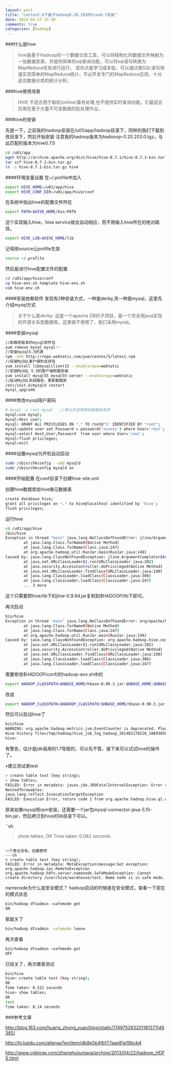 ```yaml
---
layout: post
title: "centos5.8下基于hadoop0.20.203的hive0.7安装"
date: 2014-02-17 15:38
comments: true
categories: [hadoop] 
---
```



###什么是hive

> hive是基于Hadoop的一个数据仓库工具，可以将结构化的数据文件映射为一张数据库表，并提供简单的sql查询功能，可以将sql语句转换为MapReduce任务进行运行。 其优点是学习成本低，可以通过类SQL语句快速实现简单的MapReduce统计，不必开发专门的MapReduce应用，十分适合数据仓库的统计分析。

###hive使用场景
> HIVE 不适合用于联机(online)事务处理,也不提供实时查询功能。它最适合应用在基于大量不可变数据的批处理作业。

<!-- more -->

###hive的安装

先提一下，之前我的hadoop安装在/u01/app/hadoop目录下，同样的我们下载到改目录下，然后开始安装
注意我的hadoop版本为hadooop-0.20.203.0.tgz，与此匹配的版本为hive0.7.0
```sh
cd /u01/app
wget http://archive.apache.org/dist/hive/hive-0.7.1/hive-0.7.1-bin.tar.gz
tar xzf hive-0.7.1-bin.tar.gz
ln -s hive-0.7.1-bin.tar.gz hive
```

####环境变量设置
在~/.profile中加入
```sh
export HIVE_HOME=/u01/app/hive
export HIVE_CONF_DIR=/u01/app/hive/conf
```

在系统中指出hive的配置文件所在
```sh
export PATH=$HIVE_HOME/bin:PATH
```
这个实现输入hive，hive service就会自动相应，而不用输入hive所在的绝对路径。
```sh
export HIVE_LIB=$HIVE_HOME/lib
```

记得用source让profile生效
```sh
source ~/.profile
```

然后是进行hive配置文件的配置
```sh
cd /u01/app/hive/conf
cp hive-env.sh.template hive-env.sh
vim hive-env.sh
```


####安装依赖软件
发现有2种安装方式，一种是derby,另一种是mysql，这里先介绍mysql方式

> 关于什么是derby: 这是一个apache DB的子项目，是一个完全用java实现的开源关系型数据库。这里就不使用了，我们采用mysql。


####安装mysql
```sh
//卸载老版本的mysql软件包
yum remove mysql mysql-*
//安装mysql5.5的源
rpm -Uvh http://repo.webtatic.com/yum/centos/5/latest.rpm
//安装MySQL客户端的支持包
yum install libmysqlclient15 --enablerepo=webtatic
//安装MySQL 5.5的客户端和服务端
yum install mysql55 mysql55-server --enablerepo=webtatic
//启动MySQL系统服务，更新数据库
/etc/init.d/mysqld restart
mysql_upgrade
```

####修改mysql用户密码
```sh
# mysql -u root mysql   //默认的没有密码直接进去的
mysql>use mysql;
mysql>desc user;
mysql> GRANT ALL PRIVILEGES ON *.* TO root@"%" IDENTIFIED BY "root";　　//为root添加远程连接的能力。
mysql>update user set Password = password('xxxxxx') where User='root';
mysql>select Host,User,Password  from user where User='root';
mysql>flush privileges;
mysql>exit
```
####设置mysql为开机自动启动
```sh
sudo /sbin/chkconfig --add mysqld
sudo /sbin/chkconfig mysqld on
```

####开始配置
在conf目录下创建hive-site.xml

创建hive数据库给hive做元数据表
```sh
create database hive;
grant all privileges on *.* to hive@localhost identified by 'hive';
flush privileges;
```

运行hive
```sh
cd /u01/app/hive
/bin/hive
Exception in thread "main" java.lang.NoClassDefFoundError: jline/ArgumentCompletor$ArgumentDelimiter
        at java.lang.Class.forName0(Native Method)
        at java.lang.Class.forName(Class.java:247)
        at org.apache.hadoop.util.RunJar.main(RunJar.java:149)
Caused by: java.lang.ClassNotFoundException: jline.ArgumentCompletor$ArgumentDelimiter
        at java.net.URLClassLoader$1.run(URLClassLoader.java:202)
        at java.security.AccessController.doPrivileged(Native Method)
        at java.net.URLClassLoader.findClass(URLClassLoader.java:190)
        at java.lang.ClassLoader.loadClass(ClassLoader.java:306)
        at java.lang.ClassLoader.loadClass(ClassLoader.java:247)
        ... 3 more
```
这个只需要把hive/lib下的jline-0.9.94.jar复制到$HADOOP/lib下即可。

再次启动
```sh
bin/hive
Exception in thread "main" java.lang.NoClassDefFoundError: org/apache/hadoop/hive/conf/HiveConf
        at java.lang.Class.forName0(Native Method)
        at java.lang.Class.forName(Class.java:247)
        at org.apache.hadoop.util.RunJar.main(RunJar.java:149)
Caused by: java.lang.ClassNotFoundException: org.apache.hadoop.hive.conf.HiveConf
        at java.net.URLClassLoader$1.run(URLClassLoader.java:202)
        at java.security.AccessController.doPrivileged(Native Method)
        at java.net.URLClassLoader.findClass(URLClassLoader.java:190)
        at java.lang.ClassLoader.loadClass(ClassLoader.java:306)
        at java.lang.ClassLoader.loadClass(ClassLoader.java:247)
```

需要修改$HADOOP/conf/的hadoop-env.sh中的
```sh
export HADOOP_CLASSPATH=$HBASE_HOME/hbase-0.90.3.jar:$HBASE_HOME:$HBASE_HOME/lib/zookeeper-3.2.2.jar:$HBASE_HOME/conf
```

改成

```sh
export HADOOP_CLASSPATH=$HADOOP_CLASSPATH:$HBASE_HOME/hbase-0.90.3.jar:$HBASE_HOME:$HBASE_HOME/lib/zookeeper-3.2.2.jar:$HBASE_HOME/conf
```

然后可以启动hive了
```sh
bin/hive
WARNING: org.apache.hadoop.metrics.jvm.EventCounter is deprecated. Please use org.apache.hadoop.log.metrics.EventCounter in all the log4j.properties files.
Hive history file=/tmp/hadoop/hive_job_log_hadoop_201402170220_1889385824.txt
hive>
```
有警告，估计是jdk我用的1.7导致的，可以先不管，接下来可以试试hive的操作了。

•建立测试表test
```sh
> create table test (key string);
> show tables;
FAILED: Error in metadata: javax.jdo.JDOFatalInternalException: Error creating transactional connection factory
NestedThrowables:
java.lang.reflect.InvocationTargetException
FAILED: Execution Error, return code 1 from org.apache.hadoop.hive.ql.exec.DDLTask
```

原来如果mysql用rpm安装，还需要一个jar包mysql-connector-java-5.15-bin.jar，然后拷贝到hive的lib目录下可以。

``sh
> show tables;
OK
Time taken: 0.082 seconds
```

一个表也没有，创建表吧
···sh
> create table test (key string);
FAILED: Error in metadata: MetaException(message:Got exception: org.apache.hadoop.ipc.RemoteException org.apache.hadoop.hdfs.server.namenode.SafeModeException: Cannot create directory /user/hive/warehouse/test. Name node is in safe mode.
```

namenode为什么是安全模式？
hadoop启动的时候是在安全模式，查看一下现在的模式状态
```sh
bin/hadoop dfsadmin –safemode get
ON
```

那就关了
```sh
bin/hadoop dfsadmin -safemode leave
```

再次查看
```sh
bin/hadoop dfsadmin –safemode get
OFF
```

已经关了，再次建表测试
```sh
bin/hive
hive> create table test (key string);
OK
Time taken: 0.521 seconds
hive> show tables;
OK
test
Time taken: 0.14 seconds
```


###参考文章

http://blog.163.com/huang_zhong_yuan/blog/static/174975283201181371146365/

http://hi.baidu.com/allense7en/item/db8e5b4fb177aae81e19bcb4

http://www.cnblogs.com/zhanghuijunjava/archive/2013/04/22/hadoop_HDFS.html
